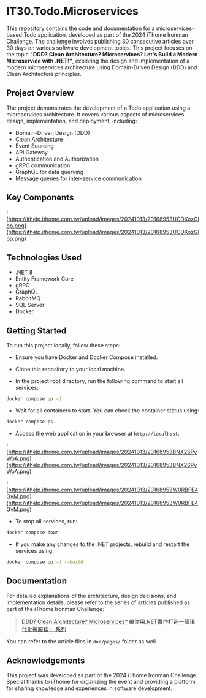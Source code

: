 # IT30.Todo.Microservices

This repository contains the code and documentation for a microservices-based Todo application, developed as part of the 2024 iThome Ironman Challenge. The challenge involves publishing 30 consecutive articles over 30 days on various software development topics. This project focuses on the topic **"DDD? Clean Architecture? Microservices? Let's Build a Modern Microservice with .NET!"**, exploring the design and implementation of a modern microservices architecture using Domain-Driven Design (DDD) and Clean Architecture principles.

## Project Overview

The project demonstrates the development of a Todo application using a microservices architecture. It covers various aspects of microservices design, implementation, and deployment, including:

- Domain-Driven Design (DDD)
- Clean Architecture
- Event Sourcing
- API Gateway
- Authentication and Authorization
- gRPC communication
- GraphQL for data querying
- Message queues for inter-service communication

## Key Components

![https://ithelp.ithome.com.tw/upload/images/20241013/20168953UCDKozGIbp.png](https://ithelp.ithome.com.tw/upload/images/20241013/20168953UCDKozGIbp.png)

## Technologies Used

- .NET 8
- Entity Framework Core
- gRPC
- GraphQL
- RabbitMQ
- SQL Server
- Docker

## Getting Started

To run this project locally, follow these steps:

- Ensure you have Docker and Docker Compose installed.

- Clone this repository to your local machine.

- In the project root directory, run the following command to start all services:

```bash
docker compose up -d
```

- Wait for all containers to start. You can check the container status using:

```bash
docker compose ps
```

- Access the web application in your browser at `http://localhost`.

![https://ithelp.ithome.com.tw/upload/images/20241013/20168953BNX2SPyWoA.png](https://ithelp.ithome.com.tw/upload/images/20241013/20168953BNX2SPyWoA.png)

![https://ithelp.ithome.com.tw/upload/images/20241013/20168953W0RBFE4GvM.png](https://ithelp.ithome.com.tw/upload/images/20241013/20168953W0RBFE4GvM.png)

- To stop all services, run:

```bash
docker compose down
```

- If you make any changes to the .NET projects, rebuild and restart the services using:

```bash
docker compose up -d --build
```

## Documentation

For detailed explanations of the architecture, design decisions, and implementation details, please refer to the series of articles published as part of the iThome Ironman Challenge:

> [DDD? Clean Architecture? Microservices? 帶你用.NET實作打造一個現代化微服務！ 系列](https://ithelp.ithome.com.tw/users/20168953/ironman/7881)

You can refer to the article files in `doc/pages/` folder as well.

## Acknowledgements

This project was developed as part of the 2024 iThome Ironman Challenge. Special thanks to iThome for organizing the event and providing a platform for sharing knowledge and experiences in software development.
